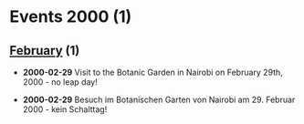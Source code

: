 # Events 2000 (1)
 
## [February](./02) (1)
 
- **2000-02-29** Visit to the Botanic Garden in Nairobi on February 29th, 2000 - no leap day!
 
- **2000-02-29** Besuch im Botanischen Garten von Nairobi am 29. Februar 2000 - kein Schalttag!
 